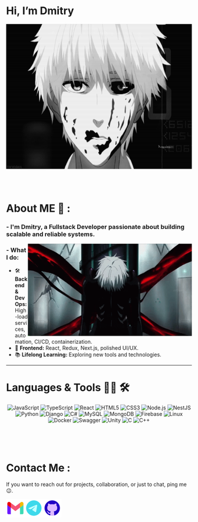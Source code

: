 # Hi, I’m Dmitry

<div align="center">
<img height="393" width="700" alt="GIF" align="center" src="https://github.com/DhimanMi/DhimanMi/blob/main/assets/gifs/fc1c8c233f91166d9fbcd2a93abdf207.gif">
</div>

</br>
</br>
</br>

# About ME 💬 :

### - I'm Dmitry, a **Fullstack Developer** passionate about building scalable and reliable systems.  

<img height="250" width="445" alt="GIF" align="right" src="https://github.com/DhimanMi/DhimanMi/blob/main/assets/gifs/998b33db7472d830d8585370a58165ea.gif">

### - What I do:  
- 🛠 **Backend & DevOps:** High-load services, automation, CI/CD, containerization.  
- 🎨 **Frontend:** React, Redux, Next.js, polished UI/UX.  
- 📚 **Lifelong Learning:** Exploring new tools and technologies.  

---

# Languages & Tools 👨‍💻 🛠

<p align="center">
  <img src="https://img.shields.io/badge/JavaScript-282C34?style=flat-square&logo=javascript&logoColor=F7DF1E" alt="JavaScript" height="40">
  <img src="https://img.shields.io/badge/TypeScript-282C34?style=flat-square&logo=typescript&logoColor=3178C6" alt="TypeScript" height="40">
  <img src="https://img.shields.io/badge/React-282C34?style=flat-square&logo=react&logoColor=61DAFB" alt="React" height="40">
  <img src="https://img.shields.io/badge/HTML5-282C34?style=flat-square&logo=html5&logoColor=E34F26" alt="HTML5" height="40">
  <img src="https://img.io/badge/CSS3-282C34?style=flat-square&logo=css3&logoColor=1572B6" alt="CSS3" height="40">
  <img src="https://img.shields.io/badge/Node.js-282C34?style=flat-square&logo=node.js&logoColor=43853D" alt="Node.js" height="40">
  <img src="https://img.shields.io/badge/NestJS-282C34?style=flat-square&logo=nestjs&logoColor=E0234E" alt="NestJS" height="40">
  <img src="https://img.shields.io/badge/Python-282C34?style=flat-square&logo=python&logoColor=3776AB" alt="Python" height="40">
  <img src="https://img.shields.io/badge/Django-282C34?style=flat-square&logo=django&logoColor=092E20" alt="Django" height="40">
  <img src="https://img.shields.io/badge/C%23-282C34?style=flat-square&logo=csharp&logoColor=239120" alt="C#" height="40">
  <img src="https://img.shields.io/badge/MySQL-282C34?style=flat-square&logo=mysql&logoColor=005C84" alt="MySQL" height="40">
  <img src="https://img.shields.io/badge/MongoDB-282C34?style=flat-square&logo=mongodb&logoColor=47A248" alt="MongoDB" height="40">
  <img src="https://img.shields.io/badge/Firebase-282C34?style=flat-square&logo=firebase&logoColor=FFCA28" alt="Firebase" height="40">
  <img src="https://img.shields.io/badge/Linux-282C34?style=flat-square&logo=linux&logoColor=FCC624" alt="Linux" height="40">
  <img src="https://img.shields.io/badge/Docker-282C34?style=flat-square&logo=docker&logoColor=2496ED" alt="Docker" height="40">
  <img src="https://img.shields.io/badge/Swagger-282C34?style=flat-square&logo=swagger&logoColor=85EA2D" alt="Swagger" height="40">
  <img src="https://img.shields.io/badge/Unity-282C34?style=flat-square&logo=unity&logoColor=white" alt="Unity" height="40">
  <img src="https://img.shields.io/badge/C-282C34?style=flat-square&logo=c&logoColor=white" alt="C" height="40">
  <img src="https://img.shields.io/badge/C++-282C34?style=flat-square&logo=cplusplus&logoColor=00599C" alt="C++" height="40">
</p>

</br>
</br>
</br>

# Contact Me :

<p>
If you want to reach out for projects, collaboration, or just to chat, ping me 😉.
</p>

<a href="mailto:dhimanmi.com@gmail.com">
 <img align="left" alt="Gmail" width="50" height="50" src="./assets/icons/icons8-gmail-100.png" />
</a>
<a href="https://t.me/yum_yum_off">
  <img align="left" alt="Telegram" width="50" height="50" src="./assets/icons/icons8-telegram-100.png" />
</a>
<a href="https://github.com/dhimanmi">
  <img align="left" alt="GitHub" width="50" height="50" src="./assets/icons/icons8-github-100.png" />
</a>
</br>
</br>
</br>
